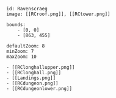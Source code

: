 ```leaflet
id: Ravenscraeg 
image: [[RCroof.png]], [[RCtower.png]]

bounds:
	- [0, 0]
	- [863, 455]

defaultZoom: 8
minZoom: 7
maxZoom: 10

```

	- [[RClonghallupper.png]]
	- [[RClonghall.png]]
	- [[Landings.png]]
	- [[RCdungeon.png]]
	- [[RCdungeonlower.png]]
